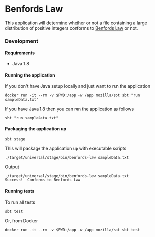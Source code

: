 # Benfords Law

This application will determine whether or not a file containing a large distribution of positive integers conforms to [Benfords Law](https://en.wikipedia.org/wiki/Benford%27s_law) or not. 

### Development

#### Requirements

 * Java 1.8

#### Running the application

If you don't have Java setup locally and just want to run the application

```
docker run -it --rm -v $PWD:/app -w /app mozilla/sbt sbt "run sampleData.txt"
```

If you have Java 1.8 then you can run the application as follows
 
```
sbt "run sampleData.txt"
```

#### Packaging the application up

```
sbt stage
```

This will package the application up with executable scripts

```
./target/universal/stage/bin/benfords-law sampleData.txt
```

Output

```
./target/universal/stage/bin/benfords-law sampleData.txt
Success!  Conforms to Benfords Law
```

#### Running tests

To run all tests 
```
sbt test
```

Or, from Docker

```
docker run -it --rm -v $PWD:/app -w /app mozilla/sbt sbt test
```